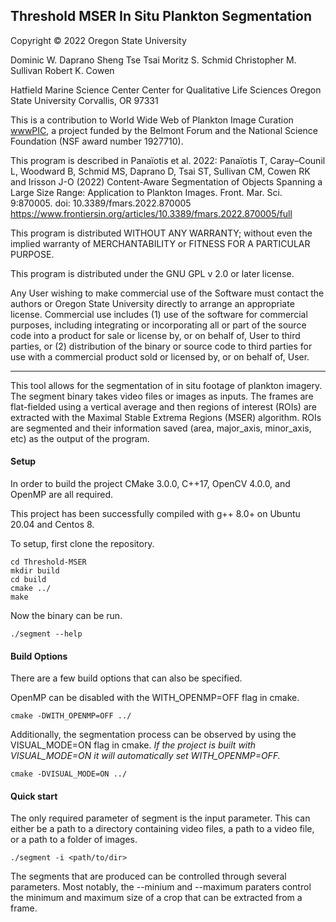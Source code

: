 ## Threshold MSER In Situ Plankton Segmentation

Copyright © 2022 Oregon State University

Dominic W. Daprano
Sheng Tse Tsai
Moritz S. Schmid
Christopher M. Sullivan
Robert K. Cowen

Hatfield Marine Science Center
Center for Qualitative Life Sciences
Oregon State University
Corvallis, OR 97331

This is a contribution to World Wide Web of Plankton Image Curation [wwwPIC](https://sites.google.com/view/wwwpic/home), a project funded by the Belmont Forum and the National Science Foundation (NSF award number 1927710). 

This program is described in Panaïotis et al. 2022:
Panaïotis T, Caray–Counil L, Woodward B, Schmid MS, Daprano D, Tsai ST, Sullivan CM, Cowen RK and Irisson J-O (2022) 
Content-Aware Segmentation of Objects Spanning a Large Size Range: Application to Plankton Images. Front. Mar. Sci. 9:870005. doi: 10.3389/fmars.2022.870005 
https://www.frontiersin.org/articles/10.3389/fmars.2022.870005/full

This program is distributed WITHOUT ANY WARRANTY; without even the implied warranty of MERCHANTABILITY or FITNESS FOR A PARTICULAR PURPOSE.

This program is distributed under the GNU GPL v 2.0 or later license.

Any User wishing to make commercial use of the Software must contact the authors or Oregon State University directly to arrange an appropriate license. Commercial use includes (1) use of the software for commercial purposes, including integrating or incorporating all or part of the source code into a product for sale or license by, or on behalf of, User to third parties, or (2) distribution of the binary or source code to third parties for use with a commercial product sold or licensed by, or on behalf of, User.

------

This tool allows for the segmentation of in situ footage of plankton imagery. The 
segment binary takes video files or images as inputs. The frames are flat-fielded 
using a vertical average and then regions of interest (ROIs) are extracted with 
the Maximal Stable Extrema Regions (MSER) algorithm. ROIs are segmented and their 
information saved (area, major_axis, minor_axis, etc) as the output of the program.

#### Setup

In order to build the project CMake 3.0.0, C++17, OpenCV 4.0.0, and OpenMP are all required.

This project has been successfully compiled with g++ 8.0+ on Ubuntu 20.04 and Centos 8.

To setup, first clone the repository.

```
cd Threshold-MSER
mkdir build
cd build
cmake ../
make
```
Now the binary can be run.

```
./segment --help
```

####  Build Options

There are a few build options that can also be specified.  

OpenMP can be disabled with the WITH_OPENMP=OFF flag in cmake.
```
cmake -DWITH_OPENMP=OFF ../
```

Additionally, the segmentation process can be observed by using the VISUAL_MODE=ON flag in cmake.
*If the project is built with VISUAL_MODE=ON it will automatically set WITH_OPENMP=OFF.*
```
cmake -DVISUAL_MODE=ON ../
```

#### Quick start

The only required parameter of segment is the input parameter. This can either be a path to a 
directory containing video files, a path to a video file, or a path to a folder of images.
```
./segment -i <path/to/dir>
```

The segments that are produced can be controlled through several parameters. Most
notably, the --minium and --maximum paraters control the minimum and 
maximum size of a crop that can be extracted from a frame.
